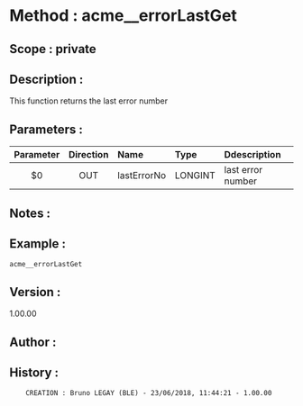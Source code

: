 ﻿# **Method :** acme__errorLastGet## **Scope :** private## **Description :** This function returns the last error number## **Parameters :** | Parameter | Direction | Name | Type | Ddescription | |:----:|:----:|:----|:----|:----| | $0 | OUT | lastErrorNo | LONGINT | last error number | ## **Notes :** ## **Example :** ```acme__errorLastGet```## **Version :** 1.00.00## **Author :** ## **History :**          CREATION : Bruno LEGAY (BLE) - 23/06/2018, 11:44:21 - 1.00.00